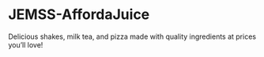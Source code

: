 # JEMSS-AffordaJuice
Delicious shakes, milk tea, and pizza made with quality ingredients at prices you’ll love!
